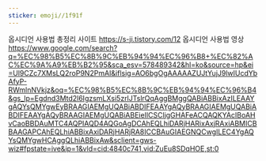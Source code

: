 ```yaml
---
sticker: emoji//1f91f
---
```

옵시디언 사용법 총정리 사이트
<https://s-ji.tistory.com/12>
옵시디언 사용법 영상
<https://www.google.com/search?q=%EC%98%B5%EC%8B%9C%EB%94%94%EC%96%B8+%EC%82%AC%EC%9A%A9%EB%B2%95&sca_esv=578489342&hl=ko&source=hp&ei=Ul9CZc7XMsLQ2roP9N2PmAI&iflsig=AO6bgOgAAAAAZUJtYujJ9lwIUcdYbAfyP-RWmlnNVkjz&oq=%EC%98%B5%EC%8B%9C%EB%94%94%EC%96%B4&gs_lp=Egdnd3Mtd2l6IgzsmLXsi5zrlJTslrQqAggBMggQABiABBixAzILEAAYgAQYsQMYgwEyBRAAGIAEMgUQABiABDIFEAAYgAQyBRAAGIAEMgUQABiABDIFEAAYgAQyBRAAGIAEMgUQABiABEieIlCSCljgGHAFeACQAQKYAcIBoAHvCaoBBDAuMTC4AQPIAQD4AQGoAgDCAhEQLhiDARjHARixAxjRAxiABMICBBAAGAPCAhEQLhiABBixAxiDARjHARjRA8ICCBAuGIAEGNQCwgILEC4YgAQYsQMYgwHCAggQLhiABBixAw&sclient=gws-wiz#fpstate=ive&ip=1&vld=cid:4840c741,vid:ZuEu8SDqHOE,st:0>